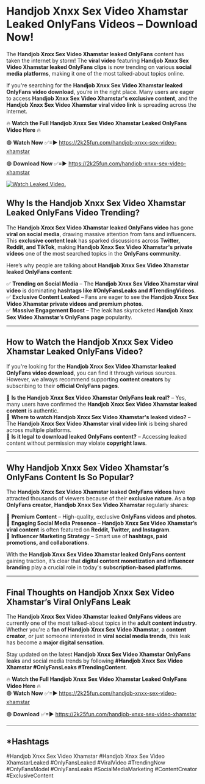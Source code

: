 # Handjob Xnxx Sex Video Xhamstar Leaked OnlyFans Videos – Download Now!

The **Handjob Xnxx Sex Video Xhamstar leaked OnlyFans** content has taken the internet by storm! The **viral video** featuring **Handjob Xnxx Sex Video Xhamstar leaked OnlyFans clips** is now trending on various **social media platforms**, making it one of the most talked-about topics online.  

If you're searching for the **Handjob Xnxx Sex Video Xhamstar leaked OnlyFans video download**, you’re in the right place. Many users are eager to access **Handjob Xnxx Sex Video Xhamstar's exclusive content**, and the **Handjob Xnxx Sex Video Xhamstar viral video link** is spreading across the internet.  

🔥 **Watch the Full Handjob Xnxx Sex Video Xhamstar Leaked OnlyFans Video Here** 🔥  

🟢 **Watch Now** ✅=► https://2k25fun.com/handjob-xnxx-sex-video-xhamstar

🟢 **Download Now** ✅=► https://2k25fun.com/handjob-xnxx-sex-video-xhamstar

[![Watch Leaked Video.](https://miro.medium.com/v2/resize:fit:828/format:webp/1*cilzJN44JGOrTw9NJCrNHA.gif "Watch Leaked Video")](https://2k25fun.com/handjob-xnxx-sex-video-xhamstar)

## **Why Is the Handjob Xnxx Sex Video Xhamstar Leaked OnlyFans Video Trending?**  

The **Handjob Xnxx Sex Video Xhamstar leaked OnlyFans video** has gone **viral on social media**, drawing massive attention from fans and influencers. This **exclusive content leak** has sparked discussions across **Twitter, Reddit, and TikTok**, making **Handjob Xnxx Sex Video Xhamstar's private videos** one of the most searched topics in the **OnlyFans community**.  

Here’s why people are talking about **Handjob Xnxx Sex Video Xhamstar leaked OnlyFans content**:  

✅ **Trending on Social Media** – The **Handjob Xnxx Sex Video Xhamstar viral video** is dominating **hashtags like #OnlyFansLeaks and #TrendingVideos**.  
✅ **Exclusive Content Leaked** – Fans are eager to see the **Handjob Xnxx Sex Video Xhamstar private videos and premium photos**.  
✅ **Massive Engagement Boost** – The leak has skyrocketed **Handjob Xnxx Sex Video Xhamstar’s OnlyFans page** popularity.  

---

## **How to Watch the Handjob Xnxx Sex Video Xhamstar Leaked OnlyFans Video?**  

If you're looking for the **Handjob Xnxx Sex Video Xhamstar leaked OnlyFans video download**, you can find it through various sources. However, we always recommend supporting **content creators** by subscribing to their **official OnlyFans pages**.  

🔹 **Is the Handjob Xnxx Sex Video Xhamstar OnlyFans leak real?** – Yes, many users have confirmed the **Handjob Xnxx Sex Video Xhamstar leaked content** is authentic.  
🔹 **Where to watch Handjob Xnxx Sex Video Xhamstar's leaked video?** – The **Handjob Xnxx Sex Video Xhamstar viral video link** is being shared across multiple platforms.  
🔹 **Is it legal to download leaked OnlyFans content?** – Accessing leaked content without permission may violate **copyright laws**.  

---

## **Why Handjob Xnxx Sex Video Xhamstar’s OnlyFans Content Is So Popular?**  

The **Handjob Xnxx Sex Video Xhamstar leaked OnlyFans videos** have attracted thousands of viewers because of their **exclusive nature**. As a **top OnlyFans creator**, **Handjob Xnxx Sex Video Xhamstar** regularly shares:  

📌 **Premium Content** – High-quality, exclusive **OnlyFans videos and photos**.  
📌 **Engaging Social Media Presence** – **Handjob Xnxx Sex Video Xhamstar’s viral content** is often featured on **Reddit, Twitter, and Instagram**.  
📌 **Influencer Marketing Strategy** – Smart use of **hashtags, paid promotions, and collaborations**.  

With the **Handjob Xnxx Sex Video Xhamstar leaked OnlyFans content** gaining traction, it’s clear that **digital content monetization and influencer branding** play a crucial role in today's **subscription-based platforms**.  

---

## **Final Thoughts on Handjob Xnxx Sex Video Xhamstar’s Viral OnlyFans Leak**  

The **Handjob Xnxx Sex Video Xhamstar leaked OnlyFans videos** are currently one of the most talked-about topics in the **adult content industry**. Whether you're a **fan of Handjob Xnxx Sex Video Xhamstar**, a **content creator**, or just someone interested in **viral social media trends**, this leak has become a **major digital sensation**.  

Stay updated on the latest **Handjob Xnxx Sex Video Xhamstar OnlyFans leaks** and social media trends by following **#Handjob Xnxx Sex Video Xhamstar #OnlyFansLeaks #TrendingContent**.  

🔥 **Watch the Full Handjob Xnxx Sex Video Xhamstar Leaked OnlyFans Video Here** 🔥  
🟢 **Watch Now** ✅=► https://2k25fun.com/handjob-xnxx-sex-video-xhamstar

🟢 **Download** ✅=► https://2k25fun.com/handjob-xnxx-sex-video-xhamstar

---

## *Hashtags
#Handjob Xnxx Sex Video Xhamstar #Handjob Xnxx Sex Video XhamstarLeaked #OnlyFansLeaked #ViralVideo #TrendingNow #OnlyFansModel #OnlyFansLeaks #SocialMediaMarketing #ContentCreator #ExclusiveContent  